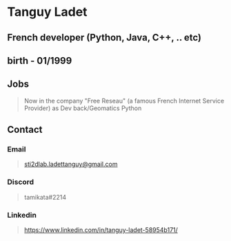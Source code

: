 # Tanguy Ladet
## French developer (Python, Java, C++, .. etc)
## birth - 01/1999
## Jobs
> Now in the company "Free Reseau" (a famous French Internet Service Provider) as Dev back/Geomatics Python
## Contact
### Email
> sti2dlab.ladettanguy@gmail.com
### Discord
> tamikata#2214
### Linkedin
> https://www.linkedin.com/in/tanguy-ladet-58954b171/

